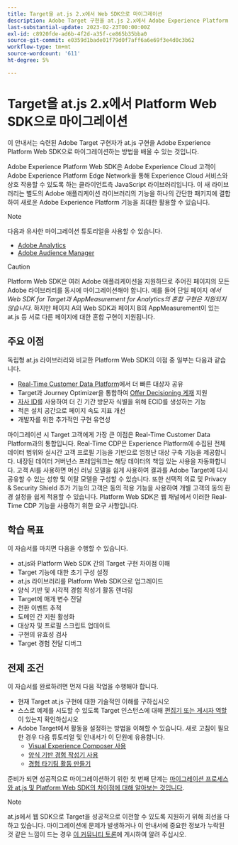 ```yaml
---
title: Target을 at.js 2.x에서 Web SDK으로 마이그레이션
description: Adobe Target 구현을 at.js 2.x에서 Adobe Experience Platform Web SDK으로 마이그레이션하는 방법에 대해 알아봅니다. 주제에는 JavaScript 라이브러리 로드, 매개 변수 전송, 렌더링 활동 및 기타 주목할 만한 콜아웃이 포함됩니다.
last-substantial-update: 2023-02-23T00:00:00Z
exl-id: c8920fde-ad6b-4f2d-a35f-ce865b35bba0
source-git-commit: e0359d1bade01f79d0f7aff6a6e69f3e4d0c3b62
workflow-type: tm+mt
source-wordcount: '611'
ht-degree: 5%

---
```


# Target을 at.js 2.x에서 Platform Web SDK으로 마이그레이션

이 안내서는 숙련된 Adobe Target 구현자가 at.js 구현을 Adobe Experience Platform Web SDK으로 마이그레이션하는 방법을 배울 수 있는 것입니다.

Adobe Experience Platform Web SDK은 Adobe Experience Cloud 고객이 Adobe Experience Platform Edge Network을 통해 Experience Cloud 서비스와 상호 작용할 수 있도록 하는 클라이언트측 JavaScript 라이브러리입니다. 이 새 라이브러리는 별도의 Adobe 애플리케이션 라이브러리의 기능을 하나의 간단한 패키지에 결합하여 새로운 Adobe Experience Platform 기능을 최대한 활용할 수 있습니다.


>[!NOTE]
>
>다음과 유사한 마이그레이션 튜토리얼을 사용할 수 있습니다.
>
> * [Adobe Analytics](../tutorial-migrate-analytics-websdk/migration-to-websdk-overview.md)
> * [Adobe Audience Manager](https://experienceleague.adobe.com/ko/docs/audience-manager/user-guide/migrate-to-web-sdk/appmeasurement-to-web-sdk)

>[!CAUTION]
>
> Platform Web SDK은 여러 Adobe 애플리케이션을 지원하므로 주어진 페이지의 모든 Adobe 라이브러리를 동시에 마이그레이션해야 합니다. 예를 들어 단일 페이지 _에서 Web SDK for Target과 AppMeasurement for Analytics의 혼합 구현은 지원되지 않습니다_. 하지만 페이지 A의 Web SDK과 페이지 B의 AppMeasurement이 있는 at.js 등 서로 다른 페이지에 대한 혼합 구현이 지원됩니다.



## 주요 이점

독립형 at.js 라이브러리와 비교한 Platform Web SDK의 이점 중 일부는 다음과 같습니다.

* [Real-Time Customer Data Platform](https://experienceleague.adobe.com/en/docs/platform-learn/tutorials/destinations/target/next-hit-personalization)에서 더 빠른 대상자 공유
* Target과 Journey Optimizer을 통합하여 [Offer Decisioning 게재](https://experienceleague.adobe.com/en/docs/target/using/integrate/ajo/offer-decision) 지원
* [자사 ID](https://experienceleague.adobe.com/en/docs/platform-learn/data-collection/edge-network/generate-first-party-device-ids)를 사용하여 더 긴 기간 방문자 식별을 위해 ECID를 생성하는 기능
* 적은 설치 공간으로 페이지 속도 지표 개선
* 개발자를 위한 추가적인 구현 유연성

마이그레이션 시 Target 고객에게 가장 큰 이점은 Real-Time Customer Data Platform과의 통합입니다. Real-Time CDP은 Experience Platform에 수집된 전체 데이터 범위와 실시간 고객 프로필 기능을 기반으로 엄청난 대상 구축 기능을 제공합니다. 내장된 데이터 거버넌스 프레임워크는 해당 데이터의 책임 있는 사용을 자동화합니다. 고객 AI를 사용하면 머신 러닝 모델을 쉽게 사용하여 결과를 Adobe Target에 다시 공유할 수 있는 성향 및 이탈 모델을 구성할 수 있습니다. 또한 선택적 의료 및 Privacy &amp; Security Shield 추가 기능의 고객은 동의 적용 기능을 사용하여 개별 고객의 동의 환경 설정을 쉽게 적용할 수 있습니다. Platform Web SDK은 웹 채널에서 이러한 Real-Time CDP 기능을 사용하기 위한 요구 사항입니다.

## 학습 목표

이 자습서를 마치면 다음을 수행할 수 있습니다.

* at.js와 Platform Web SDK 간의 Target 구현 차이점 이해
* Target 기능에 대한 초기 구성 설정
* at.js 라이브러리를 Platform Web SDK으로 업그레이드
* 양식 기반 및 시각적 경험 작성기 활동 렌더링
* Target에 매개 변수 전달
* 전환 이벤트 추적
* 도메인 간 지원 활성화
* 대상자 및 프로필 스크립트 업데이트
* 구현의 유효성 검사
* Target 경험 전달 디버그


## 전제 조건

이 자습서를 완료하려면 먼저 다음 작업을 수행해야 합니다.

* 현재 Target at.js 구현에 대한 기술적인 이해를 구하십시오
* 스스로 예제를 시도할 수 있도록 Target 인스턴스에 대해 [편집기 또는 게시자 역할](https://experienceleague.adobe.com/docs/target/using/administer/manage-users/enterprise/properties-overview.html#section_8C425E43E5DD4111BBFC734A2B7ABC80)이 있는지 확인하십시오
* Adobe Target에서 활동을 설정하는 방법을 이해할 수 있습니다. 새로 고침이 필요한 경우 다음 튜토리얼 및 안내서가 이 단원에 유용합니다.
   * [Visual Experience Composer 사용](https://experienceleague.adobe.com/docs/target-learn/tutorials/experiences/use-the-visual-experience-composer.html)
   * [양식 기반 경험 작성기 사용](https://experienceleague.adobe.com/docs/target-learn/tutorials/experiences/use-the-form-based-experience-composer.html)
   * [경험 타기팅 활동 만들기](https://experienceleague.adobe.com/docs/target-learn/tutorials/activities/create-experience-targeting-activities.html)

준비가 되면 성공적으로 마이그레이션하기 위한 첫 번째 단계는 [마이그레이션 프로세스와 at.js 및 Platform Web SDK의 차이점에 대해 알아보는 것입니다](migration-overview.md).

>[!NOTE]
>
>at.js에서 웹 SDK으로 Target을 성공적으로 이전할 수 있도록 지원하기 위해 최선을 다하고 있습니다. 마이그레이션에 문제가 발생하거나 이 안내서에 중요한 정보가 누락된 것 같은 느낌이 드는 경우 [이 커뮤니티 토론](https://experienceleaguecommunities.adobe.com/t5/adobe-experience-platform-data/tutorial-discussion-migrate-target-from-at-js-to-web-sdk/m-p/575587#M463)에 게시하여 알려 주십시오.
